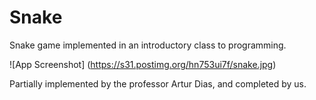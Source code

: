 # Snake


Snake game implemented in an introductory class to programming.<br />

![App Screenshot] (https://s31.postimg.org/hn753ui7f/snake.jpg)


Partially implemented by the professor Artur Dias, and completed by us.
